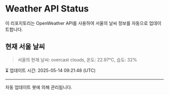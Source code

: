 
# Weather API Status

이 리포지토리는 OpenWeather API를 사용하여 서울의 날씨 정보를 자동으로 업데이트합니다.

## 현재 서울 날씨
> 서울의 현재 날씨: overcast clouds, 온도: 22.97°C, 습도: 32%

⏳ 업데이트 시간: 2025-05-14 09:21:48 (UTC)

---
자동 업데이트 봇에 의해 관리됩니다.
